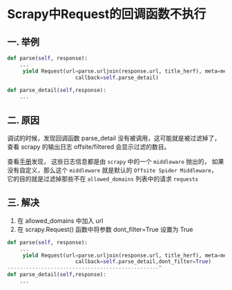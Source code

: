 # Scrapy中Request的回调函数不执行


## 一. 举例
```python
def parse(self, response):
    ...
     yield Request(url=parse.urljoin(response.url, title_herf), meta=meta,
                      callback=self.parse_detail)
                      
def parse_detail(self,response):
    ...
```

## 二. 原因
调试的时候，发现回调函数 parse_detail 没有被调用，这可能就是被过滤掉了，
查看 scrapy 的输出日志 offsite/filtered 会显示过滤的数目。

查看[手册](https://doc.scrapy.org/en/latest/faq.html?highlight=offsite%2Ffiltered)发现，
这些日志信息都是由 `scrapy` 中的一个 `middleware` 抛出的，
如果没有自定义，那么这个 `middleware` 就是默认的 `Offsite Spider Middleware`，
它的目的就是过滤掉那些不在 `allowed_domains` 列表中的请求 `requests`


## 三. 解决
1. 在 allowed_domains 中加入 url
2. 在 scrapy.Request() 函数中将参数 dont_filter=True 设置为 True


```python
def parse(self, response):
    ...
     yield Request(url=parse.urljoin(response.url, title_herf), meta=meta,
                      callback=self.parse_detail,dont_filter=True)
-------------------------------------------------^                      
def parse_detail(self,response):
    ...
```



<comment/>